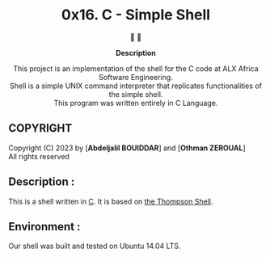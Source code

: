 <h1 align="center">
  0x16. C - Simple Shell
</h1>

<p align="center">
   📄 🚀
</p>

<p align="center">
  <strong>
   Description
  </strong>
</p>

<p align="center">
This project is an implementation of the shell  for the C code at ALX Africa Software Engineering. </br>
Shell is a simple UNIX command interpreter that replicates functionalities of the simple shell. </br>
This program was written entirely in C Language.
</p>

## COPYRIGHT
Copyright (C) 2023 by [**Abdeljalil BOUIDDAR**] and [**Othman ZEROUAL**] </br>
All rights reserved

## Description :
This is a shell written in [C](https://en.wikipedia.org/wiki/C_(programming_language)).
It is based on [the Thompson Shell](https://en.wikipedia.org/wiki/Thompson_shell).

## Environment :

Our shell was built and tested on  Ubuntu 14.04 LTS.

